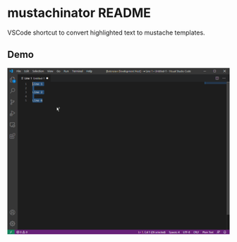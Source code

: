 # mustachinator README

VSCode shortcut to convert highlighted text to mustache templates.


## Demo

![demo](demo.gif)